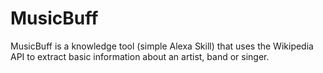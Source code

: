 # MusicBuff

MusicBuff is a knowledge tool (simple Alexa Skill) that uses the Wikipedia API to extract basic information about an artist, band or singer.
